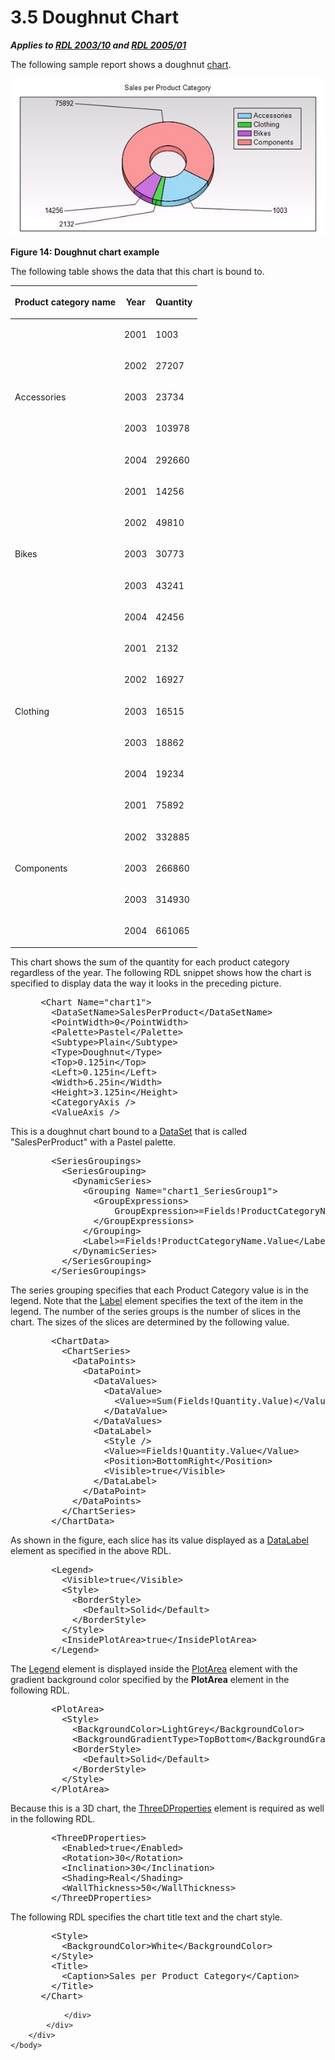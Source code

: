 <html dir="LTR" xmlns:mshelp="http://msdn.microsoft.com/mshelp" xmlns:ddue="http://ddue.schemas.microsoft.com/authoring/2003/5" xmlns:xlink="http://www.w3.org/1999/xlink" xmlns:tool="http://www.microsoft.com/tooltip">
    <head>
        <meta http-equiv="Content-Type" content="text/html; CHARSET=utf-8"></meta>
        <meta name="save" content="history"></meta>
        <title>3.5 Doughnut Chart</title>
        <xml>
            <mshelp:toctitle title="3.5 Doughnut Chart"></mshelp:toctitle>
            <mshelp:rltitle title="[MS-RDL]: Doughnut Chart"></mshelp:rltitle>
            <mshelp:keyword index="A" term="44f4fcd2-588c-487a-be24-9c98cd51fd64"></mshelp:keyword>
            <mshelp:attr name="DCSext.ContentType" value="open specification"></mshelp:attr>
            <mshelp:attr name="AssetID" value="44f4fcd2-588c-487a-be24-9c98cd51fd64"></mshelp:attr>
            <mshelp:attr name="TopicType" value="kbRef"></mshelp:attr>
            <mshelp:attr name="DCSext.Title" value="[MS-RDL]: Doughnut Chart" />
        </xml>
    </head>
    <body>
        <div id="header">
            <h1 class="heading">3.5 Doughnut Chart</h1>
        </div>
        <div id="mainSection">
            <div id="mainBody">
                <div id="allHistory" class="saveHistory"></div>
                <div id="sectionSection0" class="section" name="collapseableSection">
                    

<p><b><i>Applies to </i></b><a href="a7e2ad00-07c8-4f6d-80ab-3ad55df7b233.html"><b><i>RDL 2003/10</i></b></a><b>
<i>and </i></b><a href="3ebe2912-4958-4832-b391-cad1f5e13338.html"><b><i>RDL 2005/01</i></b></a></p>

<p>The following sample report shows a doughnut <a href="b2482b3f-74ab-4ca8-a9e5-c07955011743.html#gt_8e07039d-d1d3-4336-a478-f35e8cacc26c">chart</a>.</p>

<p><img src="MS-RDL_files/image014.png" alt="Doughnut chart example" title="Doughnut chart example"></p>

<p><b>Figure 14: Doughnut chart example</b></p>

<p>The following table shows the data that this chart is bound
to.</p>

<table>
 <thead>
  <tr>
   <th>
   <p>Product category name</p>
   </th>
   <th>
   <p>Year</p>
   </th>
   <th>
   <p>Quantity</p>
   </th>
  </tr>
 </thead>
 <tr>
  <td rowspan="5">
  <p>Accessories</p>
  </td>
  <td>
  <p>2001</p>
  </td>
  <td>
  <p>1003</p>
  </td>
 </tr>
 <tr>
  <td>
  <p>2002</p>
  </td>
  <td>
  <p>27207</p>
  </td>
 </tr>
 <tr>
  <td>
  <p>2003</p>
  </td>
  <td>
  <p>23734</p>
  </td>
 </tr>
 <tr>
  <td>
  <p>2003</p>
  </td>
  <td>
  <p>103978</p>
  </td>
 </tr>
 <tr>
  <td>
  <p>2004</p>
  </td>
  <td>
  <p>292660</p>
  </td>
 </tr>
 <tr>
  <td rowspan="5">
  <p>Bikes</p>
  </td>
  <td>
  <p>2001</p>
  </td>
  <td>
  <p>14256</p>
  </td>
 </tr>
 <tr>
  <td>
  <p>2002</p>
  </td>
  <td>
  <p>49810</p>
  </td>
 </tr>
 <tr>
  <td>
  <p>2003</p>
  </td>
  <td>
  <p>30773</p>
  </td>
 </tr>
 <tr>
  <td>
  <p>2003</p>
  </td>
  <td>
  <p>43241</p>
  </td>
 </tr>
 <tr>
  <td>
  <p>2004</p>
  </td>
  <td>
  <p>42456</p>
  </td>
 </tr>
 <tr>
  <td rowspan="5">
  <p>Clothing</p>
  </td>
  <td>
  <p>2001</p>
  </td>
  <td>
  <p>2132</p>
  </td>
 </tr>
 <tr>
  <td>
  <p>2002</p>
  </td>
  <td>
  <p>16927</p>
  </td>
 </tr>
 <tr>
  <td>
  <p>2003</p>
  </td>
  <td>
  <p>16515</p>
  </td>
 </tr>
 <tr>
  <td>
  <p>2003</p>
  </td>
  <td>
  <p>18862</p>
  </td>
 </tr>
 <tr>
  <td>
  <p>2004</p>
  </td>
  <td>
  <p>19234</p>
  </td>
 </tr>
 <tr>
  <td rowspan="5">
  <p>Components</p>
  </td>
  <td>
  <p>2001</p>
  </td>
  <td>
  <p>75892</p>
  </td>
 </tr>
 <tr>
  <td>
  <p>2002</p>
  </td>
  <td>
  <p>332885</p>
  </td>
 </tr>
 <tr>
  <td>
  <p>2003</p>
  </td>
  <td>
  <p>266860</p>
  </td>
 </tr>
 <tr>
  <td>
  <p>2003</p>
  </td>
  <td>
  <p>314930</p>
  </td>
 </tr>
 <tr>
  <td>
  <p>2004</p>
  </td>
  <td>
  <p>661065</p>
  </td>
 </tr>
</table>

<p>This chart shows the sum of the quantity for each product
category regardless of the year. The following RDL snippet shows how the chart
is specified to display data the way it looks in the preceding picture.</p>

<dl>
<dd>
<div><pre> &lt;Chart Name=&quot;chart1&quot;&gt;
   &lt;DataSetName&gt;SalesPerProduct&lt;/DataSetName&gt;
   &lt;PointWidth&gt;0&lt;/PointWidth&gt;
   &lt;Palette&gt;Pastel&lt;/Palette&gt;
   &lt;Subtype&gt;Plain&lt;/Subtype&gt;
   &lt;Type&gt;Doughnut&lt;/Type&gt;
   &lt;Top&gt;0.125in&lt;/Top&gt;
   &lt;Left&gt;0.125in&lt;/Left&gt;
   &lt;Width&gt;6.25in&lt;/Width&gt;
   &lt;Height&gt;3.125in&lt;/Height&gt;
   &lt;CategoryAxis /&gt;
   &lt;ValueAxis /&gt;
</pre></div>
</dd></dl>

<p>This is a doughnut chart bound to a <a href="a14782b0-2e2f-4305-83a3-3de3fd750b6a.html">DataSet</a> that is called
&quot;SalesPerProduct&quot; with a Pastel palette.</p>

<dl>
<dd>
<div><pre>   &lt;SeriesGroupings&gt;
     &lt;SeriesGrouping&gt;
       &lt;DynamicSeries&gt;
         &lt;Grouping Name=&quot;chart1_SeriesGroup1&quot;&gt;
           &lt;GroupExpressions&gt;
               GroupExpression&gt;=Fields!ProductCategoryName.Value&lt;/GroupExpression&gt;
           &lt;/GroupExpressions&gt;
         &lt;/Grouping&gt;
         &lt;Label&gt;=Fields!ProductCategoryName.Value&lt;/Label&gt;
       &lt;/DynamicSeries&gt;
     &lt;/SeriesGrouping&gt;
   &lt;/SeriesGroupings&gt;
</pre></div>
</dd></dl>

<p>The series grouping specifies that each Product Category
value is in the legend. Note that the <a href="2f1df157-da20-4f51-bff5-d928549c3c93.html">Label</a> element specifies
the text of the item in the legend. The number of the series groups is the
number of slices in the chart. The sizes of the slices are determined by the
following value.</p>

<dl>
<dd>
<div><pre>   &lt;ChartData&gt;
     &lt;ChartSeries&gt;
       &lt;DataPoints&gt;
         &lt;DataPoint&gt;
           &lt;DataValues&gt;
             &lt;DataValue&gt;
               &lt;Value&gt;=Sum(Fields!Quantity.Value)&lt;/Value&gt;
             &lt;/DataValue&gt;
           &lt;/DataValues&gt;
           &lt;DataLabel&gt;
             &lt;Style /&gt;
             &lt;Value&gt;=Fields!Quantity.Value&lt;/Value&gt;
             &lt;Position&gt;BottomRight&lt;/Position&gt;
             &lt;Visible&gt;true&lt;/Visible&gt;
           &lt;/DataLabel&gt;
         &lt;/DataPoint&gt;
       &lt;/DataPoints&gt;
     &lt;/ChartSeries&gt;
   &lt;/ChartData&gt;
</pre></div>
</dd></dl>

<p>As shown in the figure, each slice has its value displayed
as a <a href="64273976-3568-4d05-b4ee-300c53a5736c.html">DataLabel</a> element
as specified in the above RDL.</p>

<dl>
<dd>
<div><pre>   &lt;Legend&gt;
     &lt;Visible&gt;true&lt;/Visible&gt;
     &lt;Style&gt;
       &lt;BorderStyle&gt;
         &lt;Default&gt;Solid&lt;/Default&gt;
       &lt;/BorderStyle&gt;
     &lt;/Style&gt;
     &lt;InsidePlotArea&gt;true&lt;/InsidePlotArea&gt;
   &lt;/Legend&gt;
</pre></div>
</dd></dl>

<p>The <a href="ee6c1c5b-1389-43fb-989a-62fbf0cb5f6f.html">Legend</a>
element is displayed inside the <a href="264492fb-4969-4fed-8fed-adab6179097f.html">PlotArea</a> element with the
gradient background color specified by the <b>PlotArea</b> element in the
following RDL.</p>

<dl>
<dd>
<div><pre>   &lt;PlotArea&gt;
     &lt;Style&gt;
       &lt;BackgroundColor&gt;LightGrey&lt;/BackgroundColor&gt;
       &lt;BackgroundGradientType&gt;TopBottom&lt;/BackgroundGradientType&gt;
       &lt;BorderStyle&gt;
         &lt;Default&gt;Solid&lt;/Default&gt;
       &lt;/BorderStyle&gt;
     &lt;/Style&gt;
   &lt;/PlotArea&gt;
</pre></div>
</dd></dl>

<p>Because this is a 3D chart, the <a href="2617763c-2b85-4f0d-9e3f-1828abb52b23.html">ThreeDProperties</a> element
is required as well in the following RDL.</p>

<dl>
<dd>
<div><pre>   &lt;ThreeDProperties&gt;
     &lt;Enabled&gt;true&lt;/Enabled&gt;
     &lt;Rotation&gt;30&lt;/Rotation&gt;
     &lt;Inclination&gt;30&lt;/Inclination&gt;
     &lt;Shading&gt;Real&lt;/Shading&gt;
     &lt;WallThickness&gt;50&lt;/WallThickness&gt;
   &lt;/ThreeDProperties&gt;
</pre></div>
</dd></dl>

<p>The following RDL specifies the chart title text and the
chart style.</p>

<dl>
<dd>
<div><pre>   &lt;Style&gt;
     &lt;BackgroundColor&gt;White&lt;/BackgroundColor&gt;
   &lt;/Style&gt;
   &lt;Title&gt;
     &lt;Caption&gt;Sales per Product Category&lt;/Caption&gt;
   &lt;/Title&gt;
 &lt;/Chart&gt;
</pre></div>
</dd></dl>


                </div>
            </div>
        </div>
    </body>
</html>